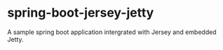 # spring-boot-jersey-jetty
A sample spring boot application intergrated with Jersey and embedded Jetty.
